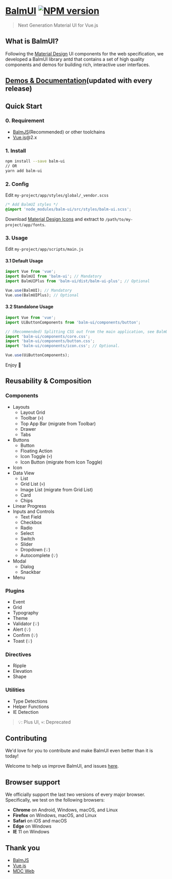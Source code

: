 # [BalmUI](https://material.balmjs.com/) [![NPM version][balm-ui-image]][balm-ui-url]

> Next Generation Material UI for Vue.js

## What is BalmUI?

Following the [Material Design](https://material.io/components/) UI components for the web specification, we developed a BalmUI library antd that contains a set of high quality components and demos for building rich, interactive user interfaces.

## [Demos & Documentation](https://material.balmjs.com/)(updated with every release)

## Quick Start

### 0. Requirement

- [BalmJS](https://balmjs.com/)(Recommended) or other toolchains
- [Vue.js](https://vuejs.org/)@2.x

### 1. Install

```sh
npm install --save balm-ui
// OR
yarn add balm-ui
```

### 2. Config

Edit `my-project/app/styles/global/_vendor.scss`

```css
/* Add BalmUI styles */
@import 'node_modules/balm-ui/src/styles/balm-ui.scss';
```

Download [Material Design Icons](https://material.balmjs.com/MaterialIcons.zip) and extract to `/path/to/my-project/app/fonts`.

### 3. Usage

Edit `my-project/app/scripts/main.js`

#### 3.1 Default Usage

```js
import Vue from 'vue';
import BalmUI from 'balm-ui'; // Mandatory
import BalmUIPlus from 'balm-ui/dist/balm-ui-plus'; // Optional

Vue.use(BalmUI); // Mandatory
Vue.use(BalmUIPlus); // Optional
```

#### 3.2 Standalone Usage

```js
import Vue from 'vue';
import UiButtonComponents from 'balm-ui/components/button';

// (Recommended) Splitting CSS out from the main application, see BalmUI advanced usage.
import 'balm-ui/components/core.css';
import 'balm-ui/components/button.css';
import 'balm-ui/components/icon.css'; // Optional.

Vue.use(UiButtonComponents);
```

Enjoy 👻

## Reusability & Composition

### Components

- Layouts
  - Layout Grid
  - Toolbar (:skull:)
  - Top App Bar (migrate from Toolbar)
  - Drawer
  - Tabs
- Buttons
  - Button
  - Floating Action
  - Icon Toggle (:skull:)
  - Icon Button (migrate from Icon Toggle)
- Icon
- Data View
  - List
  - Grid List (:skull:)
  - Image List (migrate from Grid List)
  - Card
  - Chips
- Linear Progress
- Inputs and Controls
  - Text Field
  - Checkbox
  - Radio
  - Select
  - Switch
  - Slider
  - Dropdown (:bulb:)
  - Autocomplete (:bulb:)
- Modal
  - Dialog
  - Snackbar
- Menu

### Plugins

- Event
- Grid
- Typography
- Theme
- Validator (:bulb:)
- Alert (:bulb:)
- Confirm (:bulb:)
- Toast (:bulb:)

### Directives

- Ripple
- Elevation
- Shape

### Utilities

- Type Detections
- Helper Functions
- IE Detection

> :bulb:: Plus UI, :skull:: Deprecated

## Contributing

We'd love for you to contribute and make BalmUI even better than it is today!

Welcome to help us improve BalmUI, and issues [here](https://github.com/balmjs/ui-vue/issues).

## Browser support

We officially support the last two versions of every major browser. Specifically, we test on the following browsers:

- **Chrome** on Android, Windows, macOS, and Linux
- **Firefox** on Windows, macOS, and Linux
- **Safari** on iOS and macOS
- **Edge** on Windows
- **IE** 11 on Windows

## Thank you

- [BalmJS](https://balmjs.com/)
- [Vue.js](https://vuejs.org/)
- [MDC Web](https://material.io/components/)

[balm-ui-image]: https://badge.fury.io/js/balm-ui.svg
[balm-ui-url]: https://npmjs.org/package/balm-ui
